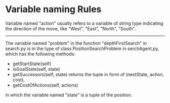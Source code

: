 # Variable naming Rules

Variable named "action" usually refers to a variable of string type indicating the direction of the move, like "West", "East", "North", "South".

---

The variable named "problem" in the function "depthFirstSearch" in search.py is in the type of class PositionSearchProblem in serchAgent.py, which has the following methods:

* getStartState(self)
* isGoalState(self, state)
* getSuccessors(self, state)
  returns the tuple in form of (nextState, action, cost),
* getCostOfActions(self, actions)

in which the variable named "state" is a tuple of the position.

